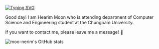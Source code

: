 [![Typing SVG](https://readme-typing-svg.herokuapp.com?font=JetBrains+Mono&color=%23FF00B5&size=40&center=true&vCenter=true&lines=Hi+there%F0%9F%91%8B;I'm+HEARIM!%F0%9F%91%A9%F0%9F%8F%BB%E2%80%8D%F0%9F%92%BB)](https://git.io/typing-svg)

Good day! I am Hearim Moon who is attending department of Computer Science and Engineering student at the Chungnam University. 

If you want to contact me, please leave me a message! 📩 

![moo-nerim's GitHub stats](https://github-readme-stats.vercel.app/api?username=moo-nerim&show_icons=true&theme=gruvbox)
<!--
**moo-nerim/moo-nerim** is a ✨ _special_ ✨ repository because its `README.md` (this file) appears on your GitHub profile.

Here are some ideas to get you started:

- 🔭 I’m currently working on ...
- 🌱 I’m currently learning ...
- 👯 I’m looking to collaborate on ...
- 🤔 I’m looking for help with ...
- 💬 Ask me about ...
- 📫 How to reach me: ...
- 😄 Pronouns: ...
- ⚡ Fun fact: ...
-->

